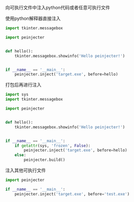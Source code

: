向可执行文件中注入python代码或者任意可执行文件

使用python解释器直接注入

```python
import tkinter.messagebox

import peinjecter


def hello():
    tkinter.messagebox.showinfo('Hello peinjecter!')


if __name__ == '__main__':
    peinjecter.inject('target.exe', before=hello)
```

打包后再进行注入

```python
import sys
import tkinter.messagebox

import peinjecter


def hello():
    tkinter.messagebox.showinfo('Hello peinjecter!')


if __name__ == '__main__':
    if getattr(sys, 'frozen', False):
        peinjecter.inject('target.exe', before=hello)
    else:
        peinjecter.build()
```

注入其他可执行文件

```python
import peinjecter

if __name__ == '__main__':
    peinjecter.inject('target.exe', before='test.exe')
```